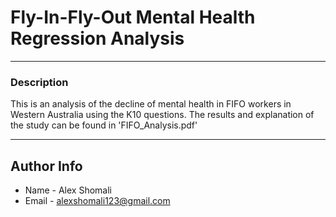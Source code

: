 # Fly-In-Fly-Out Mental Health Regression Analysis


---

### Description

This is an analysis of the decline of mental health in FIFO workers in Western Australia using the K10 questions. The results and explanation of the study can be found in 'FIFO_Analysis.pdf'


---


## Author Info

- Name - Alex Shomali
- Email - alexshomali123@gmail.com


